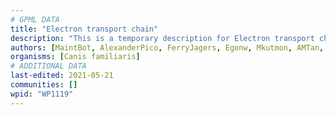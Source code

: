 ```yaml
---
# GPML DATA
title: "Electron transport chain"
description: "This is a temporary description for Electron transport chain"
authors: [MaintBot, AlexanderPico, FerryJagers, Egonw, Mkutmon, AMTan, Eweitz]
organisms: [Canis familiaris]
# ADDITIONAL DATA
last-edited: 2021-05-21
communities: []
wpid: "WP1119"
---
```

